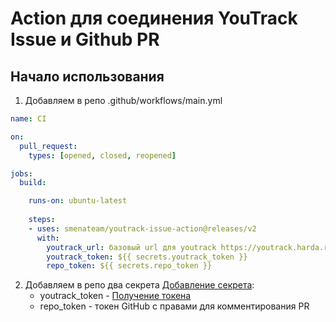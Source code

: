 # Action для соединения YouTrack Issue и Github PR
## Начало использования
1. Добавляем в репо .github/workflows/main.yml

```yaml
name: CI

on:
  pull_request:
    types: [opened, closed, reopened]

jobs:
  build:

    runs-on: ubuntu-latest
    
    steps:
    - uses: smenateam/youtrack-issue-action@releases/v2
      with:
        youtrack_url: базовый url для youtrack https://youtrack.harda.ru
        youtrack_token: ${{ secrets.youtrack_token }}
        repo_token: ${{ secrets.repo_token }}
```
2. Добавляем в репо два секрета [Добавление секрета](https://help.github.com/en/articles/virtual-environments-for-github-actions#creating-and-using-secrets-encrypted-variables):
    - youtrack_token - [Получение токена](https://www.jetbrains.com/help/youtrack/incloud/Manage-Permanent-Token.html)
    - repo_token - токен GitHub c правами для комментирования PR
